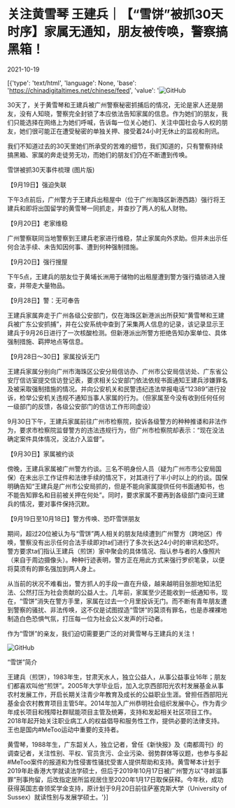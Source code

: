 # 关注黄雪琴 王建兵｜【“雪饼”被抓30天时序】家属无通知，朋友被传唤，警察搞黑箱！

2021-10-19

[{'type': 'text/html', 'language': None, 'base': 'https://chinadigitaltimes.net/chinese/feed', 'value': '![GitHub](https://chinadigitaltimes.net/chinese/files/2021/10/post-672260-616f2b6e7361a.)

30天了，关于黄雪琴和王建兵被广州警察秘密抓捕后的情况，无论是家人还是朋友，没有人知晓，警察完全封锁了本应依法告知家属的信息。作为她们的朋友，我们只能选择在网络上为她们呼喊，告诉每一位关心她们、关注中国社会与人权的朋友，她们很可能正在遭受秘密的单独关押、接受着24小时无休止的监视和刑讯。

我们不知道过去的30天里她们所承受的苦难的细节，我们知道的，只有警察持续搞黑箱、家属的奔走徒劳无功，而她们的朋友们仍在不断遭到传唤。

雪饼被抓30天事件梳理 (图片版)



【9月19日】强迫失联



下午3点前后，广州警方于王建兵出租屋中（位于广州海珠区新港西路）强行将王建兵和即将出国留学的黄雪琴一同抓走，并查抄了两人的私人财物。



【9月20日】老家维稳



广州警察联同当地警察到王建兵老家进行维稳，禁止家属向外求助。但并未出示任何合法手续、未告知因何事、遭到何种强制措施。



【9月20日】强行搜屋



下午5点，王建兵的朋友位于黄埔长洲用于储物的出租屋遭到警方强行撬锁进入搜查，并带走大量物品。



【9月28日】警：无可奉告



王建兵家属奔走于广州各级公安部门，仅在海珠区新港派出所获知“黄雪琴和王建兵被广东公安抓捕”，并在公安系统中查到了采集两人信息的记录，该记录显示王建兵于9月26日进行了一次核酸检测。但新港派出所警方拒绝告知办案单位、具体强制措施、羁押地点等信息。



【9月28日～30日】家属投诉无门



王建兵家属分别向广州市海珠区公安分局信访办、广州市公安局信访处、广东省公安厅信访室提交信访登记表，要求相关公安部门依法依规书面通知王建兵涉嫌罪名及被采取强制措施的情况。并向公安机关和民警违纪违法举报电话“12389”进行投诉，检举公安机关违规不通知当事人家属的行为。（但家属至今没有收到任何任何一级部门的反馈，各级公安部门的信访工作形同虚设）

9月30日下午，王建兵家属前往广州市检察院，投诉各级警方的种种推诿和非法作为，要求市检察院监督警方的违法违规行为，但广州市检察院却表示：“现在没法确定案件具体情况，没法介入监督”。



【9月30日】家属被约谈



傍晚，王建兵家属被广州警方约谈。三名不明身份人员（疑为广州市市公安局国保）在未出示工作证件和法律手续的情况下，对其进行了半小时以上的约谈。国保明确告知“王建兵是广州市公安局抓的，但是不能向家属提供任何书面通知书，也不能告知罪名和目前被关押在何处”。同时，要求家属不要再到各级部门查问王建兵的情况，要对事件保持沉默。



【9月19日至10月18日】警方传唤、恐吓雪饼朋友



期间，超过20位被认为与“雪饼”两人相关的朋友陆续遭到广州警方（跨地区）传唤，警察没有出示任何合法手续即对ta们进行了多次长达24小时的审讯和恐吓。警方要求ta们指认王建兵（煎饼）家中聚会的具体情况、指认参与者的人像照片（来自于周边摄像头）。种种行迹表明，警方正在用此方式来强行罗织笔录，以便将莫须有的罪名强加到两人身上。



从当前的状况不难看出，警方抓人的手段一直在升级，越来越明目张胆地知法犯法、公然打压为社会贡献的公益人士。几年前，家属至少还能收到一纸通知书，现在，“雪饼”消失在警方手里，家属在过去一个月里投诉无门。而不断有青年朋友遭到警察的骚扰、非法传唤，这不仅是试图捏造“雪饼”的莫须有罪名，也是赤裸裸地制造白色恐惧气氛，打压每一位为社会公义发声的行动者。

作为“雪饼”的亲友，我们迫切需要更广泛的对黄雪琴与王建兵的关注！

![GitHub](https://chinadigitaltimes.net/chinese/files/2021/10/post-672260-616f2b6e97f12.png)

“雪饼”简介

王建兵（煎饼），1983年生，甘肃天水人，独立公益人，从事公益事业16年；朋友们都喜欢叫他“煎饼”。2005年大学毕业后，加入北京西部阳光农村发展基金从事农村发展工作，开启长期关注青少年教育及成长的公益职业生涯。曾担任西部阳光基金会农村教育项目主管5年。2014年加入广州恭明社会组织发展中心，作为青少年成长项目和残障社群赋能项目主管及统筹，支持和发起相关社区项目工作。2018年起开始关注职业病工人的权益倡导和服务性工作，提供必要的法律支持。王也是国内#MeToo运动中重要的支持者。

黄雪琴，1988年生，广东韶关人，独立记者，曾任《新快报》及《南都周刊》的调查记者，关注性别、平权、官员贪污、企业污染、弱势群体等议题，也参与多起#MeToo案件的报道和为性侵害性骚扰受害人提供帮助和支持。黄雪琴本计划于2019年赴香港大学就读法学硕士，但后于2019年10月17日被广州警方以“寻衅滋事罪”刑事拘留，后改指定居所监视居住至2020年1月17日取保获释。今年秋，成功获得英国志奋领奖学金支持，原计划于9月20日前往萨塞克斯大学（University of Sussex）就读性别与发展学硕士。'}]